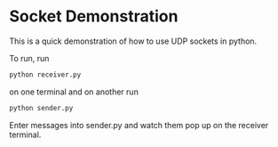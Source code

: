 # Socket Demonstration

This is a quick demonstration of how to use UDP sockets in python.

To run, run

```bash
python receiver.py
```

on one terminal and on another run

```bash
python sender.py
```

Enter messages into sender.py and watch them pop up on the receiver terminal.